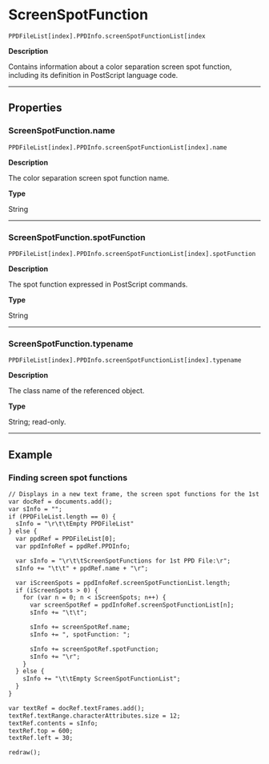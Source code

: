 <a id="jsobjref-screenspotfunction"></a>

# ScreenSpotFunction

`PPDFileList[index].PPDInfo.screenSpotFunctionList[index`

**Description**

Contains information about a color separation screen spot function, including its definition in PostScript language code.

---

## Properties

<a id="jsobjref-screenspotfunction-name"></a>

### ScreenSpotFunction.name

`PPDFileList[index].PPDInfo.screenSpotFunctionList[index].name`

**Description**

The color separation screen spot function name.

**Type**

String

---

<a id="jsobjref-screenspotfunction-spotfunction"></a>

### ScreenSpotFunction.spotFunction

`PPDFileList[index].PPDInfo.screenSpotFunctionList[index].spotFunction`

**Description**

The spot function expressed in PostScript commands.

**Type**

String

---

<a id="jsobjref-screenspotfunction-typename"></a>

### ScreenSpotFunction.typename

`PPDFileList[index].PPDInfo.screenSpotFunctionList[index].typename`

**Description**

The class name of the referenced object.

**Type**

String; read-only.

---

## Example

### Finding screen spot functions

```default
// Displays in a new text frame, the screen spot functions for the 1st PPD file.
var docRef = documents.add();
var sInfo = "";
if (PPDFileList.length == 0) {
  sInfo = "\r\t\tEmpty PPDFileList"
} else {
  var ppdRef = PPDFileList[0];
  var ppdInfoRef = ppdRef.PPDInfo;

  var sInfo = "\r\t\tScreenSpotFunctions for 1st PPD File:\r";
  sInfo += "\t\t" + ppdRef.name + "\r";

  var iScreenSpots = ppdInfoRef.screenSpotFunctionList.length;
  if (iScreenSpots > 0) {
    for (var n = 0; n < iScreenSpots; n++) {
      var screenSpotRef = ppdInfoRef.screenSpotFunctionList[n];
      sInfo += "\t\t";

      sInfo += screenSpotRef.name;
      sInfo += ", spotFunction: ";

      sInfo += screenSpotRef.spotFunction;
      sInfo += "\r";
    }
  } else {
    sInfo += "\t\tEmpty ScreenSpotFunctionList";
  }
}

var textRef = docRef.textFrames.add();
textRef.textRange.characterAttributes.size = 12;
textRef.contents = sInfo;
textRef.top = 600;
textRef.left = 30;

redraw();
```

